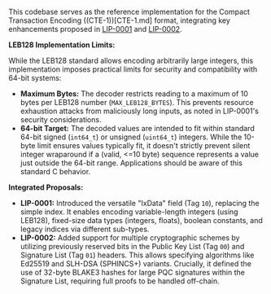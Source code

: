 This codebase serves as the reference implementation for the Compact Transaction Encoding ((CTE-1))[CTE-1.md] format, integrating key enhancements proposed in [LIP-0001](http://lip.getlea.org/LIP-0001.html) and [LIP-0002](http://lip.getlea.org/LIP-0002.html).

**LEB128 Implementation Limits:**

While the LEB128 standard allows encoding arbitrarily large integers, this implementation imposes practical limits for security and compatibility with 64-bit systems:

* **Maximum Bytes:** The decoder restricts reading to a maximum of 10 bytes per LEB128 number (`MAX_LEB128_BYTES`). This prevents resource exhaustion attacks from maliciously long inputs, as noted in LIP-0001's security considerations.
* **64-bit Target:** The decoded values are intended to fit within standard 64-bit signed (`int64_t`) or unsigned (`uint64_t`) integers. While the 10-byte limit ensures values typically fit, it doesn't strictly prevent silent integer wraparound if a (valid, <=10 byte) sequence represents a value just outside the 64-bit range. Applications should be aware of this standard C behavior.

**Integrated Proposals:**

* **LIP-0001:** Introduced the versatile "IxData" field (Tag `10`), replacing the simple index. It enables encoding variable-length integers (using LEB128), fixed-size data types (integers, floats), boolean constants, and legacy indices via different sub-types.
* **LIP-0002:** Added support for multiple cryptographic schemes by utilizing previously reserved bits in the Public Key List (Tag `00`) and Signature List (Tag `01`) headers. This allows specifying algorithms like Ed25519 and SLH-DSA (SPHINCS+) variants. Crucially, it defined the use of 32-byte BLAKE3 hashes for large PQC signatures within the Signature List, requiring full proofs to be handled off-chain.
